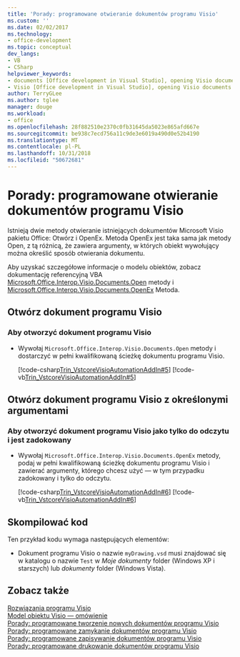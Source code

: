 ```yaml
---
title: 'Porady: programowane otwieranie dokumentów programu Visio'
ms.custom: ''
ms.date: 02/02/2017
ms.technology:
- office-development
ms.topic: conceptual
dev_langs:
- VB
- CSharp
helpviewer_keywords:
- documents [Office development in Visual Studio], opening Visio documents
- Visio [Office development in Visual Studio], opening Visio documents
author: TerryGLee
ms.author: tglee
manager: douge
ms.workload:
- office
ms.openlocfilehash: 28f882510e2370c0fb31645da5023e865afd667e
ms.sourcegitcommit: be938c7ecd756a11c9de3e6019a490d0e52b4190
ms.translationtype: MT
ms.contentlocale: pl-PL
ms.lasthandoff: 10/31/2018
ms.locfileid: "50672681"
---
```

# <a name="how-to-programmatically-open-visio-documents"></a>Porady: programowane otwieranie dokumentów programu Visio
  Istnieją dwie metody otwieranie istniejących dokumentów Microsoft Visio pakietu Office: Otwórz i OpenEx. Metoda OpenEx jest taka sama jak metody Open, z tą różnicą, że zawiera argumenty, w których obiekt wywołujący można określić sposób otwierania dokumentu.  
  
 Aby uzyskać szczegółowe informacje o modelu obiektów, zobacz dokumentację referencyjną VBA [Microsoft.Office.Interop.Visio.Documents.Open](/office/vba/api/Visio.Documents.Open) metody i [Microsoft.Office.Interop.Visio.Documents.OpenEx](/office/vba/api/Visio.Documents.OpenEx) Metoda.  
  
## <a name="open-a-visio-document"></a>Otwórz dokument programu Visio  
  
### <a name="to-open-a-visio-document"></a>Aby otworzyć dokument programu Visio  
  
-   Wywołaj `Microsoft.Office.Interop.Visio.Documents.Open` metody i dostarczyć w pełni kwalifikowaną ścieżkę dokumentu programu Visio.  
  
     [!code-csharp[Trin_VstcoreVisioAutomationAddIn#5](../vsto/codesnippet/CSharp/trin_vstcorevisioautomationaddin/ThisAddIn.cs#5)]
     [!code-vb[Trin_VstcoreVisioAutomationAddIn#5](../vsto/codesnippet/VisualBasic/trin_vstcorevisioautomationaddin/ThisAddIn.vb#5)]  
  
## <a name="open-a-visio-document-with-specified-arguments"></a>Otwórz dokument programu Visio z określonymi argumentami  
  
### <a name="to-open-a-visio-document-as-read-only-and-docked"></a>Aby otworzyć dokument programu Visio jako tylko do odczytu i jest zadokowany  
  
-   Wywołaj `Microsoft.Office.Interop.Visio.Documents.OpenEx` metody, podaj w pełni kwalifikowaną ścieżkę dokumentu programu Visio i zawierać argumenty, którego chcesz użyć — w tym przypadku zadokowany i tylko do odczytu.  
  
     [!code-csharp[Trin_VstcoreVisioAutomationAddIn#6](../vsto/codesnippet/CSharp/trin_vstcorevisioautomationaddin/ThisAddIn.cs#6)]
     [!code-vb[Trin_VstcoreVisioAutomationAddIn#6](../vsto/codesnippet/VisualBasic/trin_vstcorevisioautomationaddin/ThisAddIn.vb#6)]  
  
## <a name="compile-the-code"></a>Skompilować kod  
 Ten przykład kodu wymaga następujących elementów:  
  
-   Dokument programu Visio o nazwie `myDrawing.vsd` musi znajdować się w katalogu o nazwie `Test` w *Moje dokumenty* folder (Windows XP i starszych) lub *dokumenty* folder (Windows Vista).  
  
## <a name="see-also"></a>Zobacz także  
 [Rozwiązania programu Visio](../vsto/visio-solutions.md)   
 [Model obiektu Visio ― omówienie](../vsto/visio-object-model-overview.md)   
 [Porady: programowane tworzenie nowych dokumentów programu Visio](../vsto/how-to-programmatically-create-new-visio-documents.md)   
 [Porady: programowane zamykanie dokumentów programu Visio](../vsto/how-to-programmatically-close-visio-documents.md)   
 [Porady: programowane zapisywanie dokumentów programu Visio](../vsto/how-to-programmatically-save-visio-documents.md)   
 [Porady: programowane drukowanie dokumentów programu Visio](../vsto/how-to-programmatically-print-visio-documents.md)  
  
  